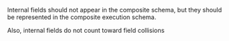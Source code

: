 Internal fields should not appear in the composite schema, but they should be represented in the composite execution schema.

Also, internal fields do not count toward field collisions
